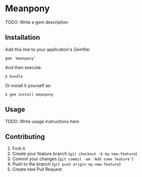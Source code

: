 # Meanpony

TODO: Write a gem description

## Installation

Add this line to your application's Gemfile:

    gem 'meanpony'

And then execute:

    $ bundle

Or install it yourself as:

    $ gem install meanpony

## Usage

TODO: Write usage instructions here

## Contributing

1. Fork it
2. Create your feature branch (`git checkout -b my-new-feature`)
3. Commit your changes (`git commit -am 'Add some feature'`)
4. Push to the branch (`git push origin my-new-feature`)
5. Create new Pull Request
